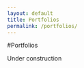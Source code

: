 ```yaml
---
layout: default
title: Portfolios
permalink: /portfolios/
---
```


#Portfolios

Under construction

